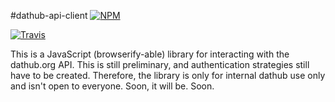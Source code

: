 #dathub-api-client
[![NPM](https://nodei.co/npm/dathub-api-client.png)](https://nodei.co/npm/dathub-api-client/)

[![Travis](http://img.shields.io/travis/karissa/dathub-api-client.svg?style=flat)](https://travis-ci.org/karissa/dathub-api-client)

This is a JavaScript (browserify-able) library for interacting with the dathub.org API. This is still preliminary, and authentication strategies still have to be created. Therefore, the library is only for internal dathub use only and isn't open to everyone. Soon, it will be. Soon.
